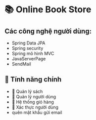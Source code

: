 # 📚 Online Book Store

## Các công nghệ người dùng:
- Spring Data JPA
- Spring security
- Spring mô hình MVC
- JavaServerPage
- SendMail

## 🌟 Tính năng chính
- 📖 Quản lý sách
- 👥 Quản lý người dùng
- 🛒 Hệ thống giỏ hàng
- 🔐 Xác thực người dùng
- quên mật khẩu gửi email
  
